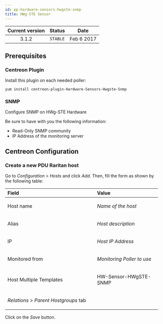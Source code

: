 ```yaml
---
id: pp-hardware-sensors-hwgste-snmp
title: HWg-STE Sensor
---
```


| Current version | Status | Date |
| :-: | :-: | :-: |
| 3.1.2 | `STABLE` | Feb  6 2017 |

## Prerequisites 
### Centreon Plugin
Install this plugin on each needed poller:

    yum install centreon-plugin-Hardware-Sensors-Hwgste-Snmp


### SNMP
Configure SNMP on HWg-STE Hardware

Be sure to have with you the following information:
* Read-Only SNMP community
* IP Address of the monitoring server

## Centreon Configuration
### Create a new PDU Raritan host
Go to *Configuration &gt; Hosts* and click *Add*. Then, fill the form as
shown by the following table:

<table>
<colgroup>
<col width="58%" />
<col width="41%" />
</colgroup>
<thead>
<tr class="header">
<th align="left">Field</th>
<th align="left">Value</th>
</tr>
</thead>
<tbody>
<tr class="odd">
<td align="left"><p>Host name</p></td>
<td align="left"><p><em>Name of the host</em></p></td>
</tr>
<tr class="even">
<td align="left"><p>Alias</p></td>
<td align="left"><p><em>Host description</em></p></td>
</tr>
<tr class="odd">
<td align="left"><p>IP</p></td>
<td align="left"><p><em>Host IP Address</em></p></td>
</tr>
<tr class="even">
<td align="left"><p>Monitored from</p></td>
<td align="left"><p><em>Monitoring Poller to use</em></p></td>
</tr>
<tr class="odd">
<td align="left"><p>Host Multiple Templates</p></td>
<td align="left"><p>HW-Sensor-HWgSTE-SNMP  </p></td>
</tr>
<tr class="even">
<td align="left"><p><em>Relations &gt; Parent Hostgroups</em> tab</p></td>
<td align="left"></td>
</tr>
</tbody>
</table>

Click on the *Save* button.

